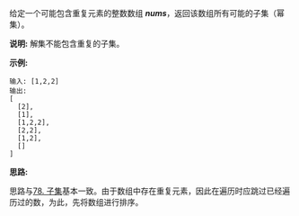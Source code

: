 给定一个可能包含重复元素的整数数组 ***nums***，返回该数组所有可能的子集（幂集）。

**说明:** 解集不能包含重复的子集。

**示例:**

```
输入: [1,2,2]
输出:
[
  [2],
  [1],
  [1,2,2],
  [2,2],
  [1,2],
  []
]
```

**思路:**

思路与[78. 子集](https://github.com/Tarocch1/leetcode/tree/master/problems/51%20-%20100/78.%20%E5%AD%90%E9%9B%86)基本一致。由于数组中存在重复元素，因此在遍历时应跳过已经遍历过的数，为此，先将数组进行排序。
